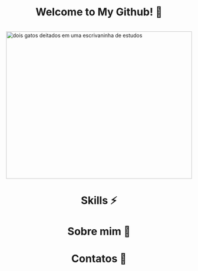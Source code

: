 <div align="center">  

# Welcome to My Github! 💫

</div>
 <br>
<img " width=100% height=400px alt="dois gatos deitados em uma escrivaninha de estudos" src="https://github.com/user-attachments/assets/cac9ec41-2a61-4345-8f98-7424988a1ad6">
<div align="center">  

# Skills ⚡️

</div>


<div align="center">  

# Sobre mim 🧩

</div>
<div align="center">  

# Contatos 📩

</div>
